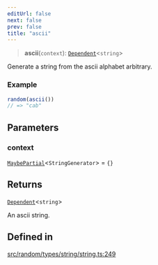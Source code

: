 ```yaml
---
editUrl: false
next: false
prev: false
title: "ascii"
---
```


> **ascii**(`context`): [`Dependent`](/api/interfaces/dependent/)\<`string`\>

Generate a string from the ascii alphabet arbitrary.

### Example
```ts
random(ascii())
// => "cab"
```

## Parameters

### context

[`MaybePartial`](/api/type-aliases/maybepartial/)\<`StringGenerator`\> = `{}`

## Returns

[`Dependent`](/api/interfaces/dependent/)\<`string`\>

An ascii string.

## Defined in

[src/random/types/string/string.ts:249](https://github.com/skyleague/axioms/blob/75fb1c5c977f1940e84e5cdcef2be336d1fd81da/src/random/types/string/string.ts#L249)
